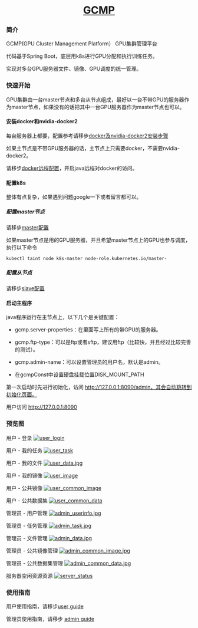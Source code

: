 <h1 align="center"><a href="https://github.com/SZFHH/GCMP" target="_blank">GCMP</a></h1>

### 简介

GCMP(GPU Cluster Management Platform） GPU集群管理平台

代码基于Spring Boot，底层用k8s进行GPU分配和执行训练任务。

实现对多台GPU服务器文件、镜像、GPU调度的统一管理。



### 快速开始

GPU集群由一台master节点和多台从节点组成，最好以一台不带GPU的服务器作为master节点，如果没有的话把其中一台GPU服务器作为master节点也可以。

#### 安装docker和nvidia-docker2

每台服务器上都要，配置参考请移步[docker及nvidia-docker2安装步骤](https://github.com/SZFHH/GCMP/blob/master/config/docker.txt)

如果主节点是不带GPU服务器的话，主节点上只需要docker，不需要nvidia-docker2。

请移步[docker远程配置](https://github.com/SZFHH/GCMP/blob/master/config/docker%E8%BF%9C%E7%A8%8B.txt)，开启java远程对docker的访问。

#### 配置k8s

整体有点复杂，如果遇到问题google一下或者留言都可以。

##### 配置master节点

请移步[master配置](https://github.com/SZFHH/GCMP/blob/master/config/master_k8s.txt)

如果master节点是用的GPU服务器，并且希望master节点上的GPU也参与调度，执行以下命令

```shell
kubectl taint node k8s-master node-role.kubernetes.io/master-
```

##### 配置从节点

请移步[slave配置](https://github.com/SZFHH/GCMP/blob/master/config/slave_k8s.txt)

#### 启动主程序

java程序运行在主节点上，以下几个是关键配置：

- gcmp.server-properties：在里面写上所有的带GPU的服务器。

- gcmp.ftp-type：可以是ftp或者sftp，建议用ftp（比较快，并且经过比较完善的测试）。

- gcmp.admin-name：可以设置管理员的用户名，默认是admin。

- 在gcmpConst中设置硬盘挂载位置DISK_MOUNT_PATH

第一次启动时先进行初始化，访问 http://127.0.0.1:8090/admin，其会自动跳转到初始化页面。

用户访问 http://127.0.0.1:8090

### 预览图

用户 - 登录
[![user_login](https://s3.ax1x.com/2020/11/16/DE1ing.jpg)](https://imgchr.com/i/DE1ing)

用户 - 我的任务
[![user_task](https://s3.ax1x.com/2020/11/16/DE1FBQ.jpg)](https://imgchr.com/i/DE1FBQ)

用户 - 我的文件
[![user_data.jpg](https://s3.ax1x.com/2020/11/16/DE19c8.jpg)](https://imgchr.com/i/DE19c8)

用户 - 我的镜像
[![user_image](https://s3.ax1x.com/2020/11/16/DE1CjS.jpg)](https://imgchr.com/i/DE1CjS)

用户 - 公共镜像
[![user_common_image](https://s3.ax1x.com/2020/11/16/DE1p1f.jpg)](https://imgchr.com/i/DE1p1f)

用户 - 公共数据集
[![user_common_data](https://s3.ax1x.com/2020/11/16/DE1S9P.jpg)](https://imgchr.com/i/DE1S9P)

管理员 - 用户管理
[![admin_userinfo.jpg](https://s3.ax1x.com/2020/11/16/DElqne.jpg)](https://imgchr.com/i/DElqne)

管理员 - 任务管理
[![admin_task.jpg](https://s3.ax1x.com/2020/11/16/DElL0H.jpg)](https://imgchr.com/i/DElL0H)

管理员 - 文件管理
[![admin_data.jpg](https://s3.ax1x.com/2020/11/16/DElvtI.jpg)](https://imgchr.com/i/DElvtI)

管理员 - 公共镜像管理
[![admin_common_image.jpg](https://s3.ax1x.com/2020/11/16/DElO7d.jpg)](https://imgchr.com/i/DElO7d)

管理员 - 公共数据集管理
[![admin_common_data.jpg](https://s3.ax1x.com/2020/11/16/DEljAA.jpg)](https://imgchr.com/i/DEljAA)

服务器空闲资源资源
[![server_status](https://s3.ax1x.com/2020/11/16/DElxht.jpg)](https://imgchr.com/i/DElxht)



### 使用指南

用户使用指南，请移步[user guide](https://github.com/SZFHH/GCMP/blob/master/UserGuide.md)

管理员使用指南，请移步 [admin guide](https://github.com/SZFHH/GCMP/blob/master/AdminGuide.md)




